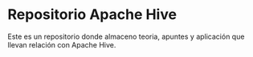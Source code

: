 # Repositorio Apache Hive
Este es un repositorio donde almaceno teoria, apuntes y aplicación que llevan relación con Apache Hive.

